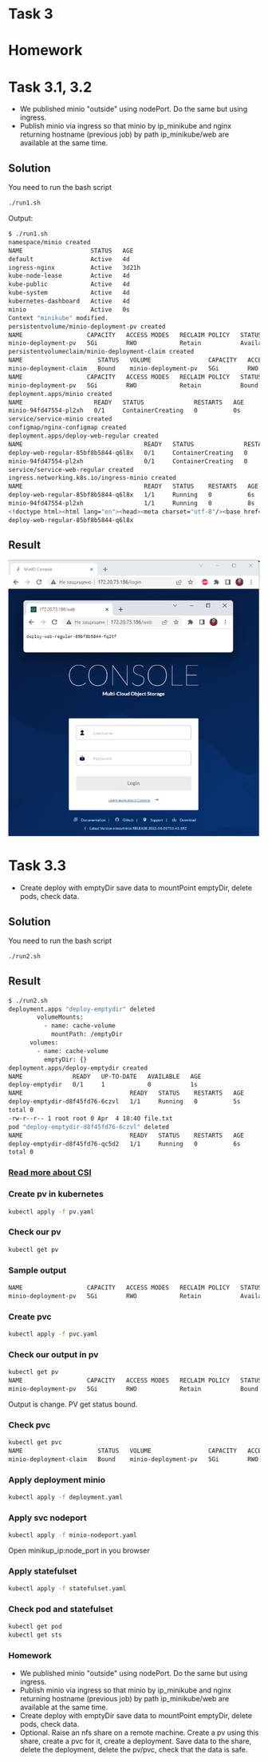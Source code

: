 # Task 3

# Homework
# Task 3.1, 3.2
* We published minio "outside" using nodePort. Do the same but using ingress.
* Publish minio via ingress so that minio by ip_minikube and nginx returning hostname (previous job) by path ip_minikube/web are available at the same time.
## Solution
You need to run the bash script
```bash
./run1.sh
```
Output:
```bash
$ ./run1.sh
namespace/minio created
NAME                   STATUS   AGE
default                Active   4d
ingress-nginx          Active   3d21h
kube-node-lease        Active   4d
kube-public            Active   4d
kube-system            Active   4d
kubernetes-dashboard   Active   4d
minio                  Active   0s
Context "minikube" modified.
persistentvolume/minio-deployment-pv created
NAME                  CAPACITY   ACCESS MODES   RECLAIM POLICY   STATUS      CLAIM   STORAGECLASS   REASON   AGE
minio-deployment-pv   5Gi        RWO            Retain           Available                                   0s
persistentvolumeclaim/minio-deployment-claim created
NAME                     STATUS   VOLUME                CAPACITY   ACCESS MODES   STORAGECLASS   AGE
minio-deployment-claim   Bound    minio-deployment-pv   5Gi        RWO                           0s
NAME                  CAPACITY   ACCESS MODES   RECLAIM POLICY   STATUS   CLAIM                          STORAGECLASS   REASON   AGE
minio-deployment-pv   5Gi        RWO            Retain           Bound    minio/minio-deployment-claim                           1s
deployment.apps/minio created
NAME                    READY   STATUS              RESTARTS   AGE
minio-94fd47554-pl2xh   0/1     ContainerCreating   0          0s
service/service-minio created
configmap/nginx-configmap created
deployment.apps/deploy-web-regular created
NAME                                  READY   STATUS              RESTARTS   AGE
deploy-web-regular-85bf8b5844-q6l8x   0/1     ContainerCreating   0          0s
minio-94fd47554-pl2xh                 0/1     ContainerCreating   0          2s
service/service-web-regular created
ingress.networking.k8s.io/ingress-minio created
NAME                                  READY   STATUS    RESTARTS   AGE   IP           NODE       NOMINATED NODE   READINESS GATES
deploy-web-regular-85bf8b5844-q6l8x   1/1     Running   0          6s    172.17.0.6   minikube   <none>           <none>
minio-94fd47554-pl2xh                 1/1     Running   0          8s    172.17.0.5   minikube   <none>           <none>
<!doctype html><html lang="en"><head><meta charset="utf-8"/><base href="/"/><meta content="width=device-width,initial-scale=1" name="viewport"/><meta content="#081C42" media="(prefers-color-scheme: light)" name="theme-color"/><meta content="#081C42" media="(prefers-color-scheme: dark)" name="theme-color"/><meta content="MinIO Console" name="description"/><link href="./styles/root-styles.css" rel="stylesheet"/><link href="./apple-icon-180x180.png" rel="apple-touch-icon" sizes="180x180"/><link href="./favicon-32x32.png" rel="icon" sizes="32x32" type="image/png"/><link href="./favicon-96x96.png" rel="icon" sizes="96x96" type="image/png"/><link href="./favicon-16x16.png" rel="icon" sizes="16x16" type="image/png"/><link href="./manifest.json" rel="manifest"/><link color="#3a4e54" href="./safari-pinned-tab.svg" rel="mask-icon"/><title>MinIO Console</title><script defer="defer" src="./static/js/main.c1bfdfdb.js"></script><link href="./static/css/main.90d417ae.css" rel="stylesheet"></head><body><noscript>You need to enable JavaScript to run this app.</noscript><div id="root"><div id="preload"><img src="./images/background.svg"/> <img src="./images/background-wave-orig2.svg"/></div><div id="loader-block"><img src="./Loader.svg"/></div></div></body></html>
deploy-web-regular-85bf8b5844-q6l8x
```
## Result
![](Screenshot_1.png)
# Task 3.3
* Create deploy with emptyDir save data to mountPoint emptyDir, delete pods, check data.
## Solution
You need to run the bash script
```bash
./run2.sh
```
## Result
```bash
$ ./run2.sh
deployment.apps "deploy-emptydir" deleted
        volumeMounts:
          - name: cache-volume
            mountPath: /emptyDir
      volumes:
        - name: cache-volume
          emptyDir: {}
deployment.apps/deploy-emptydir created
NAME              READY   UP-TO-DATE   AVAILABLE   AGE
deploy-emptydir   0/1     1            0           1s
NAME                              READY   STATUS    RESTARTS   AGE
deploy-emptydir-d8f45fd76-6czvl   1/1     Running   0          5s
total 0
-rw-r--r-- 1 root root 0 Apr  4 18:40 file.txt
pod "deploy-emptydir-d8f45fd76-6czvl" deleted
NAME                              READY   STATUS    RESTARTS   AGE
deploy-emptydir-d8f45fd76-qc5d2   1/1     Running   0          6s
total 0
```

### [Read more about CSI](https://habr.com/ru/company/flant/blog/424211/)
### Create pv in kubernetes
```bash
kubectl apply -f pv.yaml
```
### Check our pv
```bash
kubectl get pv
```
### Sample output
```bash
NAME                  CAPACITY   ACCESS MODES   RECLAIM POLICY   STATUS      CLAIM   STORAGECLASS   REASON   AGE
minio-deployment-pv   5Gi        RWO            Retain           Available                                   5s
```
### Create pvc
```bash
kubectl apply -f pvc.yaml
```
### Check our output in pv 
```bash
kubectl get pv
NAME                  CAPACITY   ACCESS MODES   RECLAIM POLICY   STATUS   CLAIM                            STORAGECLASS   REASON   AGE
minio-deployment-pv   5Gi        RWO            Retain           Bound    default/minio-deployment-claim                           94s
```
Output is change. PV get status bound.
### Check pvc
```bash
kubectl get pvc
NAME                     STATUS   VOLUME                CAPACITY   ACCESS MODES   STORAGECLASS   AGE
minio-deployment-claim   Bound    minio-deployment-pv   5Gi        RWO                           79s
```
### Apply deployment minio
```bash
kubectl apply -f deployment.yaml
```
### Apply svc nodeport
```bash
kubectl apply -f minio-nodeport.yaml
```
Open minikup_ip:node_port in you browser
### Apply statefulset
```bash
kubectl apply -f statefulset.yaml
```
### Check pod and statefulset
```bash
kubectl get pod
kubectl get sts
```

### Homework
* We published minio "outside" using nodePort. Do the same but using ingress.
* Publish minio via ingress so that minio by ip_minikube and nginx returning hostname (previous job) by path ip_minikube/web are available at the same time.
* Create deploy with emptyDir save data to mountPoint emptyDir, delete pods, check data.
* Optional. Raise an nfs share on a remote machine. Create a pv using this share, create a pvc for it, create a deployment. Save data to the share, delete the deployment, delete the pv/pvc, check that the data is safe.